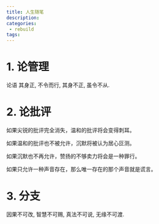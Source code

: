 ```yaml
---
title: 人生随笔
description:
categories:
 - rebuild
tags:
---
```


# 1. 论管理

论语
其身正, 不令而行, 其身不正, 虽令不从.

# 2. 论批评

如果尖锐的批评完全消失，温和的批评将会变得刺耳。

如果温和的批评也不被允许，沉默将被认为居心叵测。

如果沉默也不再允许，赞扬的不够卖力将会是一种罪行。

如果只允许一种声音存在，那么唯一存在的那个声音就是谎言。

# 3. 分支
因果不可改,
智慧不可赐,
真法不可说,
无缘不可渡.


